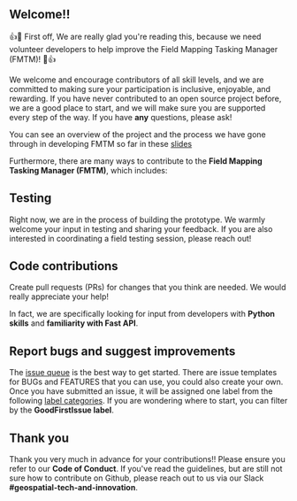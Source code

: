 ## Welcome!!

:+1::tada: First off, We are really glad you're reading this, because we need volunteer developers to help improve the Field Mapping Tasking Manager (FMTM)! :tada::+1:

We welcome and encourage contributors of all skill levels, and we are committed to making sure your participation is inclusive, enjoyable, and rewarding. If you have never contributed to an open source project before, we are a good place to start, and we will make sure you are supported every step of the way. If you have **any** questions, please ask!


You can see an overview of the project and the process we have gone through in developing FMTM so far in these [slides](https://docs.google.com/presentation/d/1UrBG1X4MXwVd8Ps498FDlAYvesIailjjPPJfR_B4SUs/edit#slide=id.g15c1f409958_0_0)

Furthermore, there are many ways to contribute to the **Field Mapping Tasking Manager (FMTM)**, which includes:

## Testing

Right now, we are in the process of building the prototype. We warmly welcome your input in testing and sharing your feedback. If you are also interested in coordinating a field testing session, please reach out!

## Code contributions

Create pull requests (PRs) for changes that you think are needed. We would really appreciate your help!

In fact, we are specifically looking for input from developers with **Python skills** and **familiarity with Fast API**.

## Report bugs and suggest improvements

The [issue queue](https://github.com/hotosm/fmtm/issues) is the best way to get started. There are issue templates for BUGs and FEATURES that you can use, you could also create your own. Once you have submitted an issue, it will be assigned one label from the following [label categories](https://github.com/hotosm/fmtm/labels). If you are wondering where to start, you can filter by the **GoodFirstIssue label**.

## Thank you

Thank you very much in advance for your contributions!! Please ensure you refer to our **Code of Conduct**.
If you've read the guidelines, but are still not sure how to contribute on Github, please reach out to us via our Slack **#geospatial-tech-and-innovation**.
